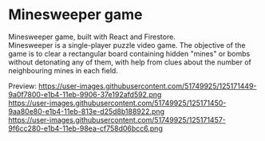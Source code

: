 <h1>Minesweeper game</h1>

Minesweeper game, built with React and Firestore.
<br>
Minesweeper is a single-player puzzle video game. 
The objective of the game is to clear a rectangular board containing hidden "mines" or bombs without detonating any of them, with help from clues about the number of neighbouring mines in each field.

Preview:
https://user-images.githubusercontent.com/51749925/125171449-9a0f7800-e1b4-11eb-9906-37e192afd592.png
<br>
https://user-images.githubusercontent.com/51749925/125171450-9aa80e80-e1b4-11eb-813e-d25d8b188922.png
<br>
https://user-images.githubusercontent.com/51749925/125171457-9f6cc280-e1b4-11eb-98ea-cf758d06bcc6.png
